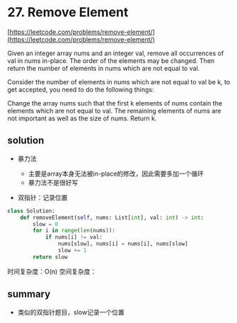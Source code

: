 # 27. Remove Element

[https://leetcode.com/problems/remove-element/](https://leetcode.com/problems/remove-element/)

Given an integer array nums and an integer val, remove all occurrences of val in nums in-place. The order of the elements may be changed. Then return the number of elements in nums which are not equal to val.

Consider the number of elements in nums which are not equal to val be k, to get accepted, you need to do the following things:

Change the array nums such that the first k elements of nums contain the elements which are not equal to val. The remaining elements of nums are not important as well as the size of nums.
Return k.

## solution

- 暴力法
  - 主要是array本身无法被in-place的修改，因此需要多加一个循环
  - 暴力法不是很好写


- 双指针：记录位置

```python
class Solution:
    def removeElement(self, nums: List[int], val: int) -> int:
        slow = 0
        for i in range(len(nums)):
            if nums[i] != val:
                nums[slow], nums[i] = nums[i], nums[slow]
                slow += 1
        return slow
```
时间复杂度：O(n)
空间复杂度：


## summary
- 类似的双指针题目，slow记录一个位置

